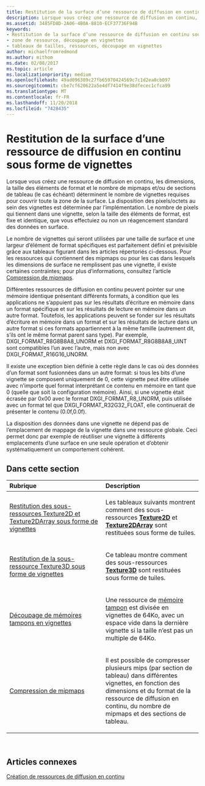 ```yaml
---
title: Restitution de la surface d’une ressource de diffusion en continu sous forme de vignettes
description: Lorsque vous créez une ressource de diffusion en continu, les dimensions, la taille des éléments de format et le nombre de mipmaps et/ou de sections de tableau (le cas échéant) déterminent le nombre de vignettes requises pour couvrir toute la zone de la surface.
ms.assetid: 3485FD8D-2A06-4B0A-8810-ECF37736F94B
keywords:
- Restitution de la surface d’une ressource de diffusion en continu sous forme de vignettes
- zone de ressource, découpage en vignettes
- tableaux de tailles, ressources, découpage en vignettes
author: michaelfromredmond
ms.author: mithom
ms.date: 02/08/2017
ms.topic: article
ms.localizationpriority: medium
ms.openlocfilehash: 49ad096389c27fb65970424569c7c1d2ea0cb097
ms.sourcegitcommit: cbe7cf620622a5e4df7414f9e38dfecec1cfca99
ms.translationtype: MT
ms.contentlocale: fr-FR
ms.lasthandoff: 11/20/2018
ms.locfileid: "7428435"
---
```

# <a name="how-a-streaming-resources-area-is-tiled"></a>Restitution de la surface d’une ressource de diffusion en continu sous forme de vignettes


Lorsque vous créez une ressource de diffusion en continu, les dimensions, la taille des éléments de format et le nombre de mipmaps et/ou de sections de tableau (le cas échéant) déterminent le nombre de vignettes requises pour couvrir toute la zone de la surface. La disposition des pixels/octets au sein des vignettes est déterminée par l’implémentation. Le nombre de pixels qui tiennent dans une vignette, selon la taille des éléments de format, est fixe et identique, que vous effectuiez ou non un réagencement standard des données en surface.

Le nombre de vignettes qui seront utilisées par une taille de surface et une largeur d’élément de format spécifiques est parfaitement défini et prévisible grâce aux tableaux figurant dans les articles répertoriés ci-dessous. Pour les ressources qui contiennent des mipmaps ou pour les cas dans lesquels les dimensions de surface ne remplissent pas une vignette, il existe certaines contraintes; pour plus d’informations, consultez l’article [Compression de mipmaps](mipmap-packing.md).

Différentes ressources de diffusion en continu peuvent pointer sur une mémoire identique présentant différents formats, à condition que les applications ne s’appuient pas sur les résultats d’écriture en mémoire dans un format spécifique et sur les résultats de lecture en mémoire dans un autre format. Toutefois, les applications peuvent se fonder sur les résultats d’écriture en mémoire dans un format et sur les résultats de lecture dans un autre format si ces formats appartiennent à la même famille (autrement dit, s’ils ont le même format parent sans type). Par exemple, DXGI\_FORMAT\_R8G8B8A8\_UNORM et DXGI\_FORMAT\_R8G8B8A8\_UINT sont compatibles l’un avec l’autre, mais non avec DXGI\_FORMAT\_R16G16\_UNORM.

Il existe une exception bien définie à cette règle dans le cas où des données d’un format sont fusionnées dans un autre format: si tous les bits d’une vignette se composent uniquement de 0, cette vignette peut être utilisée avec n’importe quel format interprétant ce contenu en mémoire en tant que 0 (quelle que soit la configuration mémoire). Ainsi, si une vignette était écrasée par 0x00 avec le format DXGI\_FORMAT\_R8\_UNORM, puis utilisée avec un format tel que DXGI\_FORMAT\_R32G32\_FLOAT, elle continuerait de présenter le contenu (0.0f,0.0f).

La disposition des données dans une vignette ne dépend pas de l’emplacement de mappage de la vignette dans une ressource globale. Ceci permet donc par exemple de réutiliser une vignette à différents emplacements d’une surface en une seule opération et d’obtenir systématiquement un comportement cohérent.

## <a name="span-idin-this-sectionspanin-this-section"></a><span id="in-this-section"></span>Dans cette section


<table>
<colgroup>
<col width="50%" />
<col width="50%" />
</colgroup>
<thead>
<tr class="header">
<th align="left">Rubrique</th>
<th align="left">Description</th>
</tr>
</thead>
<tbody>
<tr class="odd">
<td align="left"><p><a href="texture2d-and-texture2darray-subresource-tiling.md">Restitution des sous-ressources Texture2D et Texture2DArray sous forme de vignettes</a></p></td>
<td align="left"><p>Les tableaux suivants montrent comment des sous-ressources <a href="https://msdn.microsoft.com/library/windows/desktop/ff471525"><strong>Texture2D</strong></a> et <a href="https://msdn.microsoft.com/library/windows/desktop/ff471526"><strong>Texture2DArray</strong></a> sont restituées sous forme de tuiles.</p></td>
</tr>
<tr class="even">
<td align="left"><p><a href="texture3d-subresource-tiling.md">Restitution de la sous-ressource Texture3D sous forme de vignettes</a></p></td>
<td align="left"><p>Ce tableau montre comment des sous-ressources <a href="https://msdn.microsoft.com/library/windows/desktop/ff471562"><strong>Texture3D</strong></a> sont restituées sous forme de tuiles.</p></td>
</tr>
<tr class="odd">
<td align="left"><p><a href="buffer-tiling.md">Découpage de mémoires tampons en vignettes</a></p></td>
<td align="left"><p>Une ressource de <a href="introduction-to-buffers.md">mémoire tampon</a> est divisée en vignettes de 64Ko, avec un espace vide dans la dernière vignette si la taille n’est pas un multiple de 64Ko.</p></td>
</tr>
<tr class="even">
<td align="left"><p><a href="mipmap-packing.md">Compression de mipmaps</a></p></td>
<td align="left"><p>Il est possible de compresser plusieurs mips (par section de tableau) dans différentes vignettes, en fonction des dimensions et du format de la ressource de diffusion en continu, du nombre de mipmaps et des sections de tableau.</p></td>
</tr>
</tbody>
</table>

 

## <a name="span-idrelated-topicsspanrelated-topics"></a><span id="related-topics"></span>Articles connexes


[Création de ressources de diffusion en continu](creating-streaming-resources.md)

 

 




